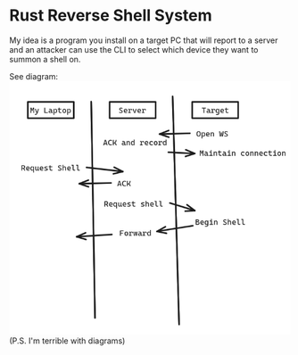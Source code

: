 # Rust Reverse Shell System
My idea is a program you install on a target PC that will report 
to a server and an attacker can use the CLI to select which device 
they want to summon a shell on. 

See diagram:
![System Diagram](static/diagram.png)
(P.S. I'm terrible with diagrams)
